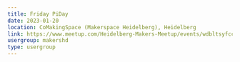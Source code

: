 ```yaml
---
title: Friday PiDay
date: 2023-01-20
location: CoMakingSpace (Makerspace Heidelberg), Heidelberg
link: https://www.meetup.com/Heidelberg-Makers-Meetup/events/wdbltsyfccbbc/
usergroup: makershd
type: usergroup
---
```

